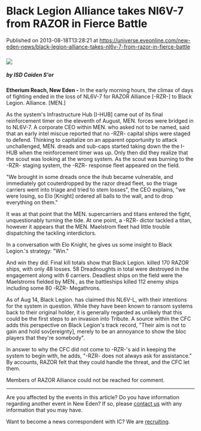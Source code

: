 # Black Legion Alliance takes Nl6V-7 from RAZOR in Fierce Battle
Published on 2013-08-18T13:28:21 at https://universe.eveonline.com/new-eden-news/black-legion-alliance-takes-nl6v-7-from-razor-in-fierce-battle

###   

![](http://web.ccpgamescdn.com/newssystem/media/64904/1/ISD_IC.png)

#####  by ISD Caiden S'or

**Etherium Reach, New Eden -** In the early morning hours, the climax of days of fighting ended in the loss of NL6V-7 for RAZOR Alliance [-RZR-] to Black Legion. Alliance. [MEN.]

As the system's Infrastructure Hub [I-HUB] came out of its final reinforcement timer on the eleventh of August, MEN. forces were bridged in to NL6V-7. A corporate CEO within MEN. who asked not to be named, said that an early intel miscue reported that no -RZR- capital ships were staged to defend. Thinking to capitalize on an apparent opportunity to attack unchallenged, MEN. dreads and sub-caps started taking down the the I-HUB when the reinforcement timer was up. Only then did they realize that the scout was looking at the wrong system. As the scout was burning to the -RZR- staging system, the -RZR- response fleet appeared on the field.

"We brought in some dreads once the ihub became vulnerable, and immediately got couterdropped by the razor dread fleet, so the triage carriers went into triage and tried to stem losses", the CEO explains, "we were losing, so Elo [Knight] ordered all balls to the wall, and to drop everything on them."

It was at that point that the MEN. supercarriers and titans entered the fight, unquestionably turning the tide. At one point, a -RZR- dictor tackled a titan, however it appears that the MEN. Maelstrom fleet had little trouble dispatching the tackling interdictors.

In a conversation with Elo Knight, he gives us some insight to Black Legion.'s strategy: "Win."

And win they did. Final kill totals show that Black Legion. killed 170 RAZOR ships, with only 48 losses. 58 Dreadnoughts in total were destroyed in the engagement along with 6 carriers. Deadliest ships on the field were the Maelstroms fielded by MEN., as the battleships killed 112 enemy ships including some 80 -RZR- Megathrons.

As of Aug 14, Black Legion. has claimed this NL6V-L, with their intentions for the system in question. While they have been known to ransom systems back to their original holder, it is generally regarded as unlikely that this could be the first steps to an invasion into Tribute. A source within the CFC adds this perspective on Black Legion's track record, "Their aim is not to gain and hold sov[ereignty], merely to be an annoyance to show the bloc players that they're somebody".

In answer to why the CFC did not come to -RZR-'s aid in keeping the system to begin with, he adds, "-RZR- does not always ask for assistance." By accounts, RAZOR felt that they could handle the threat, and the CFC let them.

Members of RAZOR Alliance could not be reached for comment. 

* * *

Are you affected by the events in this article? Do you have information regarding another event in New Eden? If so, please [contact us](http://www.eveonline.com/news.asp?a=submitrp) with any information that you may have.

Want to become a news correspondent with IC? We are [recruiting](http://www.eveonline.com/isd.asp).
